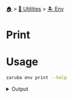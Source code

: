 <!--startTocHeader-->
[🏠](../../README.md) > [🔧 Utilities](../README.md) > [🏝️ Env](README.md)
# Print
<!--endTocHeader-->

# Usage

<!--startCode-->
```bash
zaruba env print --help
```
 
<details>
<summary>Output</summary>
 
```````
Print a jsonMap as environment variable declaration (key=value)

You can cascade the environment variable using --prefix flag.
This is useful if you have multiple environments (e.g., dev, staging, prod)

Usage:
  zaruba env print <jsonMap> [strFileName] [flags]

Aliases:
  print, write

Examples:

> zaruba env print '{"SERVER": "localhost", "PORT": "3306"}'
SERVER="localhost"
PORT="3306"

> zaruba env print '{"SERVER": "localhost", "PORT": "3306", "STG_SERVER": "stg.stalchmst.com", "PROD_SERVER": "stalchmst.com"}' --prefix=STG
SERVER="stg.stalchmst.com"
PORT="3306"
STG_SERVER="stg.stalchmst.com"
PROD_SERVER="stalchmst.com"


Flags:
  -h, --help            help for print
  -p, --prefix string   environment prefix
```````
</details>
<!--endCode-->

<!--startTocSubTopic-->
<!--endTocSubTopic-->